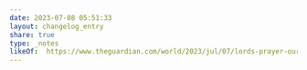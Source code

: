 ```yaml
---
date: 2023-07-08 05:51:33
layout: changelog_entry
share: true
type: _notes
likeOf:  https://www.theguardian.com/world/2023/jul/07/lords-prayer-our-father-opening-may-be-problematic-archbishop-of-york-stephen-cottrell
---
```

